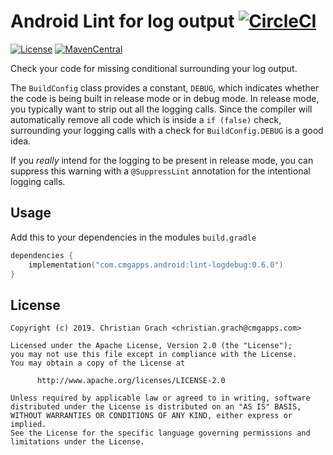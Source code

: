 # Android Lint for log output [![CircleCI](https://circleci.com/gh/chrimaeon/lint-logdebug.svg?style=svg)](https://circleci.com/gh/chrimaeon/lint-logdebug)

[![License](https://img.shields.io/badge/license-Apache%202-blue.svg?style=for-the-badge)](https://www.apache.org/licenses/LICENSE-2.0)
[![MavenCentral](https://img.shields.io/maven-central/v/com.cmgapps.android/lint-logdebug?style=for-the-badge)](https://repo1.maven.org/maven2/com/cmgapps/android/lint-logdebug/0.6.0/)

Check your code for missing conditional surrounding your log output.

The `BuildConfig` class provides a constant, `DEBUG`, which indicates whether the code is being built in release mode or
in debug mode. In release mode, you typically want to strip out all the logging calls. Since the compiler will
automatically remove all code which is inside a `if (false)` check, surrounding your logging calls with a check for
`BuildConfig.DEBUG` is a good idea.

If you *really* intend for the logging to be present in release mode, you can suppress this warning with
a `@SuppressLint`
annotation for the intentional logging calls.

## Usage

Add this to your dependencies in the modules `build.gradle`

```kotlin
dependencies {
    implementation("com.cmgapps.android:lint-logdebug:0.6.0")
}
```

## License

```text
Copyright (c) 2019. Christian Grach <christian.grach@cmgapps.com>

Licensed under the Apache License, Version 2.0 (the "License");
you may not use this file except in compliance with the License.
You may obtain a copy of the License at

      http://www.apache.org/licenses/LICENSE-2.0

Unless required by applicable law or agreed to in writing, software
distributed under the License is distributed on an "AS IS" BASIS,
WITHOUT WARRANTIES OR CONDITIONS OF ANY KIND, either express or implied.
See the License for the specific language governing permissions and
limitations under the License.
```
